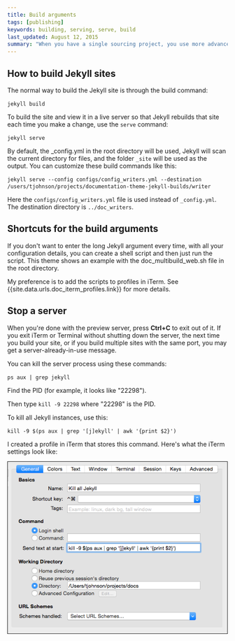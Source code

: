 ```yaml
---
title: Build arguments
tags: [publishing]
keywords: building, serving, serve, build
last_updated: August 12, 2015
summary: "When you have a single sourcing project, you use more advanced arguments when you're building or serving your Jekyll sites. These arguments specify a particular configuration file and may build on other configuration files."
---
```



## How to build Jekyll sites

The normal way to build the Jekyll site is through the build command:

```
jekyll build
```

To build the site and view it in a live server so that Jekyll rebuilds that site each time you make a change, use the `serve` command:

```
jekyll serve
```

By default, the _config.yml in the root directory will be used, Jekyll will scan the current directory for files, and the folder `_site` will be used as the output. You can customize these build commands like this:

```
jekyll serve --config configs/config_writers.yml --destination /users/tjohnson/projects/documentation-theme-jekyll-builds/writer
```

Here the `configs/config_writers.yml` file is used instead of `_config.yml`. The destination directory is `../doc_writers`.

## Shortcuts for the build arguments

If you don't want to enter the long Jekyll argument every time, with all your configuration details, you can create a shell script and then just run the script. This theme shows an example with the doc_multibuild_web.sh file in the root directory.

My preference is to add the scripts to profiles in iTerm. See {{site.data.urls.doc_iterm_profiles.link}} for more details.

## Stop a server

When you're done with the preview server, press **Ctrl+C** to exit out of it. If you exit iTerm or Terminal without shutting down the server, the next time you build your site, or if you build multiple sites with the same port, you may get a server-already-in-use message.

You can kill the server process using these commands:

```
ps aux | grep jekyll
```

Find the PID (for example, it  looks like "22298").

Then type `kill -9 22298` where "22298" is the PID.

To kill all Jekyll instances, use this:

```
kill -9 $(ps aux | grep '[j]ekyll' | awk '{print $2}')
```

I created a profile in iTerm that stores this command. Here's what the iTerm settings look like:

![iTerm profile settings to kill all Jekyll](images/killalljekyll.png)




